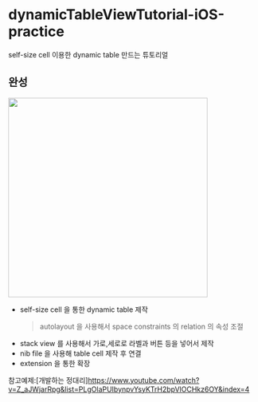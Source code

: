 # dynamicTableViewTutorial-iOS-practice
self-size cell 이용한 dynamic table 만드는 튜토리얼

## 완성
<img src = "https://user-images.githubusercontent.com/69136340/103878907-73478a80-511a-11eb-96e4-02be55b76bcb.png" width = "400">

- self-size cell 을 통한 dynamic table 제작
  > autolayout 을 사용해서 space constraints 의 relation 의 속성 조절
- stack view 를 사용해서 가로,세로로 라벨과 버튼 등을 넣어서 제작
- nib file 을 사용해 table cell 제작 후 연결
- extension 을 통한 확장

참고예제:[개발하는 정대리]https://www.youtube.com/watch?v=Z_aJWjarRpg&list=PLgOlaPUIbynpvYsyKTrH2bpVlOCHkz6OY&index=4
